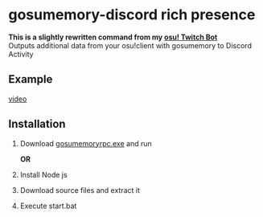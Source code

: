 # gosumemory-discord rich presence
**This is a slightly rewritten command from my [osu! Twitch Bot](https://github.com/robloxxa/ayantwitchbot/tree/master)** \
Outputs additional data from your osu!client with gosumemory to Discord Activity
## Example
[video](https://user-images.githubusercontent.com/42871188/128455072-7b1dbbdb-5c4d-4be5-9b2f-2ceb67a85b4c.mp4)
## Installation
1. Download [gosumemoryrpc.exe](https://github.com/robloxxa/gosumemory-discordrpc/releases/latest/download/gosumemoryrpc.exe) and run

    **OR**
    

1. Install Node js
2. Download source files and extract it
3. Execute start.bat